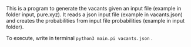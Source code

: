 
This is a program to generate the vacants given an input file (example in folder input, pure.xyz). It reads a json input file (example in vacants.json) and creates the probabilities from input file probabilities (example in input folder).

To execute, write in terminal ``` python3 main.pi vacants.json ``` .
